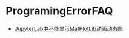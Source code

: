 # ProgramingErrorFAQ


- [JupyterLab中不能显示MatPlotLib动画动态图](https://blog.csdn.net/Chenyan0386/article/details/125254331)
